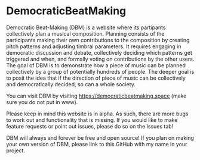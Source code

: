 # DemocraticBeatMaking

Democratic Beat-Making (DBM) is a website where its partipants collectively plan a musical composition. Planning consists of the participants making their own contributions to the composition by creating pitch patterns and adjusting timbral parameters. It requires  engaging in democratic discussion and debate, collectively deciding which patterns get triggered and when, and formally voting on contributions by the other users. The goal of DBM is to demonstrate how a piece of music can be planned collectively by a group of potentially hundreds of people. The deeper goal is to posit the idea that if the direction of piece of music can be collectively and democratically decided, so can a whole society.

You can visit DBM by visiting https://democraticbeatmaking.space (make sure you do not put in www).

Please keep in mind this website is in alpha. As such, there are more bugs to work out and functionality that is missing. If you would like to make feature requests or point out issues, please do so on the Issues tab!

DBM will always and forever be free and open source! If you plan on making your own version of DBM, please link to this GitHub with my name in your project.
